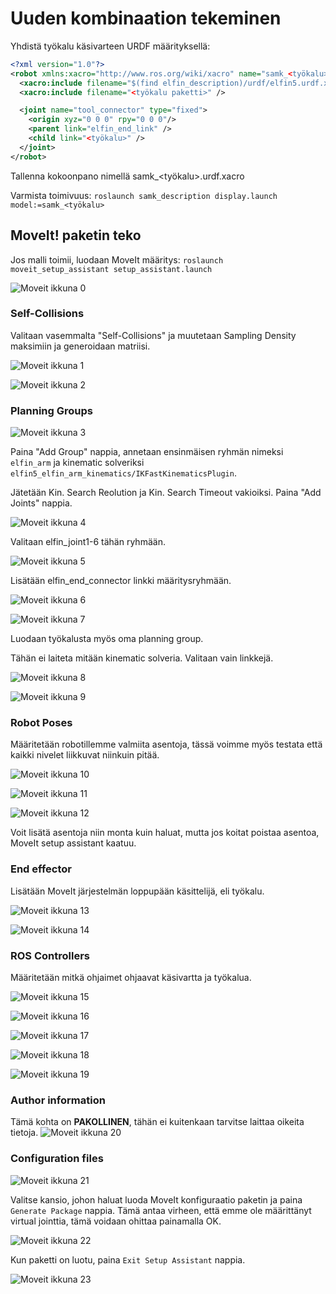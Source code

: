 # Uuden kombinaation tekeminen

Yhdistä työkalu käsivarteen URDF määrityksellä:

```xml
<?xml version="1.0"?>
<robot xmlns:xacro="http://www.ros.org/wiki/xacro" name="samk_<työkalu>">
  <xacro:include filename="$(find elfin_description)/urdf/elfin5.urdf.xacro" />
  <xacro:include filename="<työkalu paketti>" />

  <joint name="tool_connector" type="fixed">
    <origin xyz="0 0 0" rpy="0 0 0"/>
    <parent link="elfin_end_link" />
    <child link="<työkalu>" />
  </joint>
</robot>
```

Tallenna kokoonpano nimellä samk_<työkalu>.urdf.xacro

Varmista toimivuus: `roslaunch samk_description display.launch model:=samk_<työkalu>`

## MoveIt! paketin teko

Jos malli toimii, luodaan MoveIt määritys: `roslaunch moveit_setup_assistant setup_assistant.launch`

![Moveit ikkuna 0](img/moveit_00.png "Moveit ikkuna")

### Self-Collisions

Valitaan vasemmalta "Self-Collisions" ja muutetaan Sampling Density maksimiin ja generoidaan matriisi.

![Moveit ikkuna 1](img/moveit_01.png "Moveit self-collisions")

![Moveit ikkuna 2](img/moveit_02.png "Moveit self-collisions max")

### Planning Groups

![Moveit ikkuna 3](img/moveit_03.png "Moveit planning groups")

Paina "Add Group" nappia, annetaan ensinmäisen ryhmän nimeksi `elfin_arm` ja kinematic solveriksi `elfin5_elfin_arm_kinematics/IKFastKinematicsPlugin`.

Jätetään Kin. Search Reolution ja Kin. Search Timeout vakioiksi. Paina "Add Joints" nappia.

![Moveit ikkuna 4](img/moveit_04.png "Moveit add group")

Valitaan elfin_joint1-6 tähän ryhmään.

![Moveit ikkuna 5](img/moveit_05.png "Moveit nivelet")

Lisätään elfin_end_connector linkki määritysryhmään.

![Moveit ikkuna 6](img/moveit_06.png "Moveit linkki")

![Moveit ikkuna 7](img/moveit_07.png "Moveit linkki 2")

Luodaan työkalusta myös oma planning group.

Tähän ei laiteta mitään kinematic solveria. Valitaan vain linkkejä.

![Moveit ikkuna 8](img/moveit_08.png "Moveit group 2")

![Moveit ikkuna 9](img/moveit_09.png "Moveit linkki 3")

### Robot Poses

Määritetään robotillemme valmiita asentoja, tässä voimme myös testata että kaikki nivelet liikkuvat niinkuin pitää.

![Moveit ikkuna 10](img/moveit_10.png "Moveit robot pose 1")

![Moveit ikkuna 11](img/moveit_11.png "Moveit robot pose 2")

![Moveit ikkuna 12](img/moveit_12.png "Moveit robot pose 3")

Voit lisätä asentoja niin monta kuin haluat, mutta jos koitat poistaa asentoa, MoveIt setup assistant kaatuu.

### End effector

Lisätään MoveIt järjestelmän loppupään käsittelijä, eli työkalu.

![Moveit ikkuna 13](img/moveit_13.png "Moveit end effector 1")

![Moveit ikkuna 14](img/moveit_14.png "Moveit end effector 2")

### ROS Controllers

Määritetään mitkä ohjaimet ohjaavat käsivartta ja työkalua.

![Moveit ikkuna 15](img/moveit_15.png "Moveit controllers 1")

![Moveit ikkuna 16](img/moveit_16.png "Moveit controllers 2")

![Moveit ikkuna 17](img/moveit_17.png "Moveit controllers 3")

![Moveit ikkuna 18](img/moveit_18.png "Moveit controllers 4")

![Moveit ikkuna 19](img/moveit_19.png "Moveit controllers 5")

### Author information

Tämä kohta on __PAKOLLINEN__, tähän ei kuitenkaan tarvitse laittaa oikeita tietoja.
![Moveit ikkuna 20](img/moveit_20.png "Moveit author")

### Configuration files

![Moveit ikkuna 21](img/moveit_21.png "Moveit generate configuration files 1")

Valitse kansio, johon haluat luoda MoveIt konfiguraatio paketin ja paina `Generate Package` nappia. Tämä antaa virheen, että emme ole määrittänyt virtual jointtia, tämä voidaan ohittaa painamalla OK.

![Moveit ikkuna 22](img/moveit_22.png "Moveit generate configuration files 2")

Kun paketti on luotu, paina `Exit Setup Assistant` nappia.

![Moveit ikkuna 23](img/moveit_23.png "Moveit generate configuration files 3")
